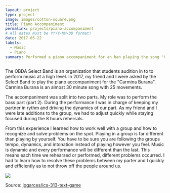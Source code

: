 ```yaml
---
layout: project
type: project
image: images/cotton-square.png
title: Piano Accompaniment
permalink: projects/piano-accompaniment
# All dates must be YYYY-MM-DD format!
date: 2017-05-22
labels:
  - Music
  - Piano
summary: Performed a piano accompaniment for an ban playing the song "Carmina Burana".
---
```

The OBDA Select Band is an organization that students audition in to to perform music at a high level.  In 2017, my friend and I were asked by the Select Band to play the piano accompaniment for the "Carmina Burana".  Carmina Burana is an almost 30 minute song with 25 movements.

The accompaniment was split into two parts.  My role was to perform the bass part (part 2).  During the performance I was in charge of keeping my partner in rythm and driving the dynamics of our part.  As my friend and I were late additions to the group, we had to adjust quickly while staying focused during the 8 hours rehersals.

From this experience I learned how to work well with a group and how to recognize and solve problems on the spot.  Playing in a group is far different than playing by yourself.  You have to be sure you are following the groups tempo, dynamics, and intonation instead of playing however you feel.  Music is dynamic and every performance will be different than the last.  This means each time we rehearsed or performed, different problems occurred.   I had to learn how to resolve these problems between my parter and I quickly and efficiently as to not throw off the people around us.

<img class="ui image" src="{{ site.baseurl }}/images/cotton-header.png">



Source: <a href="https://github.com/jogarces/ics-313-text-game"><i class="large github icon "></i>jogarces/ics-313-text-game</a>

